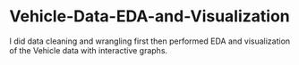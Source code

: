 # Vehicle-Data-EDA-and-Visualization

I did data cleaning and wrangling first then performed EDA and visualization of the Vehicle data with interactive graphs.
